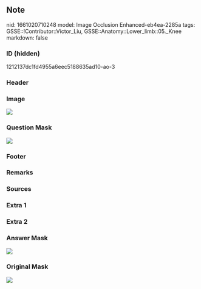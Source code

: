 ## Note
nid: 1661020710248
model: Image Occlusion Enhanced-eb4ea-2285a
tags: GSSE::!Contributor::Victor_Liu, GSSE::Anatomy::Lower_limb::05._Knee
markdown: false

### ID (hidden)
1212137dc1fd4955a6eec5188635ad10-ao-3

### Header


### Image
<img src="tmpxfo9pzl8.png">

### Question Mask
<img src="1212137dc1fd4955a6eec5188635ad10-ao-3-Q.svg">

### Footer


### Remarks


### Sources


### Extra 1


### Extra 2


### Answer Mask
<img src="1212137dc1fd4955a6eec5188635ad10-ao-3-A.svg">

### Original Mask
<img src="1212137dc1fd4955a6eec5188635ad10-ao-O.svg">
